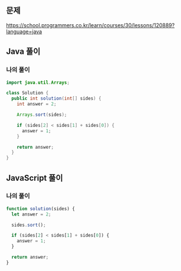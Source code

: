 ## 문제
https://school.programmers.co.kr/learn/courses/30/lessons/120889?language=java

## Java 풀이
### 나의 풀이
```java
import java.util.Arrays;

class Solution {
  public int solution(int[] sides) {
    int answer = 2;

    Arrays.sort(sides);

    if (sides[2] < sides[1] + sides[0]) {
      answer = 1;
    }

    return answer;
  }
}
```

## JavaScript 풀이
### 나의 풀이
```javascript
function solution(sides) {
  let answer = 2;

  sides.sort();

  if (sides[2] < sides[1] + sides[0]) {
    answer = 1;
  }

  return answer;
}
```
